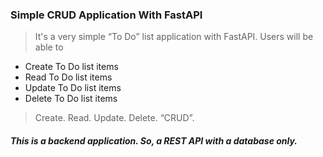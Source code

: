 ### Simple CRUD Application With FastAPI
> It's a very simple “To Do” list application with FastAPI. Users will be able to

- Create To Do list items
- Read To Do list items
- Update To Do list items
- Delete To Do list items

>Create. Read. Update. Delete. “CRUD”.

##### This is a backend application. So, a REST API with a database only. 



